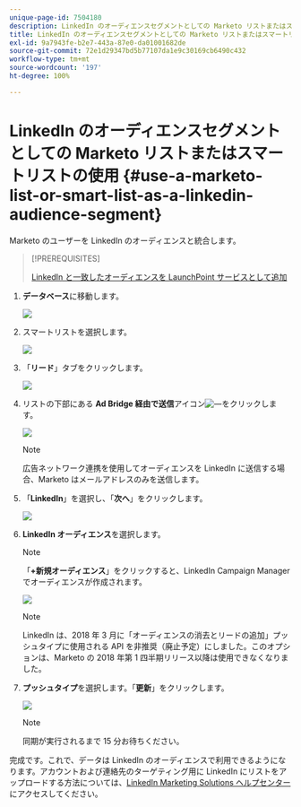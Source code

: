 ```yaml
---
unique-page-id: 7504180
description: LinkedIn のオーディエンスセグメントとしての Marketo リストまたはスマートリストの使用 - Marketo ドキュメント - 製品ドキュメント
title: LinkedIn のオーディエンスセグメントとしての Marketo リストまたはスマートリストの使用
exl-id: 9a7943fe-b2e7-443a-87e0-da01001682de
source-git-commit: 72e1d29347bd5b77107da1e9c30169cb6490c432
workflow-type: tm+mt
source-wordcount: '197'
ht-degree: 100%

---
```


# LinkedIn のオーディエンスセグメントとしての Marketo リストまたはスマートリストの使用 {#use-a-marketo-list-or-smart-list-as-a-linkedin-audience-segment}

Marketo のユーザーを LinkedIn のオーディエンスと統合します。

>[!PREREQUISITES]
>
>[LinkedIn と一致したオーディエンスを LaunchPoint サービスとして追加](/help/marketo/product-docs/demand-generation/ad-network-integrations/add-linkedin-matched-audiences-as-a-launchpoint-service.md)

1. **データベース**&#x200B;に移動します。

   ![](assets/db.png)

1. スマートリストを選択します。

   ![](assets/two.png)

1. 「**リード**」タブをクリックします。

   ![](assets/three-1.png)

1. リストの下部にある **Ad Bridge 経由で送信**&#x200B;アイコン![—](assets/image2015-4-20-18-3a18-3a41.png)をクリックします。

   ![](assets/four-1.png)

   >[!NOTE]
   >
   >広告ネットワーク連携を使用してオーディエンスを LinkedIn に送信する場合、Marketo はメールアドレスのみを送信します。

1. 「**LinkedIn**」を選択し、「**次へ**」をクリックします。

   ![](assets/image2015-4-20-18-3a7-3a19.png)

1. **LinkedIn オーディエンス**&#x200B;を選択します。

   >[!NOTE]
   >
   >「**+新規オーディエンス**」をクリックすると、LinkedIn Campaign Manager でオーディエンスが作成されます。

   ![](assets/6.png)

   >[!NOTE]
   >
   >LinkedIn は、2018 年 3 月に「オーディエンスの消去とリードの追加」プッシュタイプに使用される API を非推奨（廃止予定）にしました。このオプションは、Marketo の 2018 年第 1 四半期リリース以降は使用できなくなりました。

1. **プッシュタイプ**&#x200B;を選択します。「**更新**」をクリックします。

   ![](assets/7.png)

   >[!NOTE]
   >
   >同期が実行されるまで 15 分お待ちください。

完成です。これで、データは LinkedIn のオーディエンスで利用できるようになります。アカウントおよび連絡先のターゲティング用に LinkedIn にリストをアップロードする方法については、[LinkedIn Marketing Solutions ヘルプセンター](https://www.linkedin.com/help/lms/answer/73938?query=ad%20segment)にアクセスしてください。
